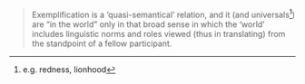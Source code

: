 > Exemplification is a ‘quasi-semantical’ relation, and it (and universals[^1]) are 
  “in the world” only in that broad sense in which the ‘world’ includes 
  linguistic norms and roles viewed (thus in translating) from the standpoint 
  of a fellow participant.

[^1]: e.g. redness, lionhood
